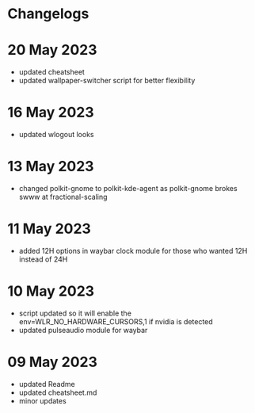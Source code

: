 # Changelogs #
# 20 May 2023
- updated cheatsheet
- updated wallpaper-switcher script for better flexibility

# 16 May 2023
- updated wlogout looks

# 13 May 2023
- changed polkit-gnome to polkit-kde-agent as polkit-gnome brokes swww at fractional-scaling

# 11 May 2023 
- added 12H options in waybar clock module for those who wanted 12H instead of 24H

# 10 May 2023
- script updated so it will enable the env=WLR_NO_HARDWARE_CURSORS,1 if nvidia is detected
- updated pulseaudio module for waybar

# 09 May 2023 
- updated Readme 
- updated cheatsheet.md
- minor updates
